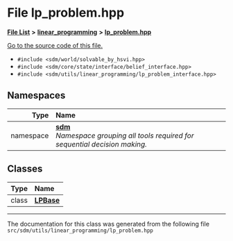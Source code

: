 
# File lp\_problem.hpp

<link rel="stylesheet" href="https://cdnjs.cloudflare.com/ajax/libs/KaTeX/0.5.1/katex.min.css">
<link rel="stylesheet" href="https://cdn.jsdelivr.net/github-markdown-css/2.2.1/github-markdown.css"/>



[**File List**](files.md) **>** [**linear\_programming**](dir_0699598e7f4b6e2c3b8ad2b0ce6abc71.md) **>** [**lp\_problem.hpp**](lp__problem_8hpp.md)

[Go to the source code of this file.](lp__problem_8hpp_source.md)



* `#include <sdm/world/solvable_by_hsvi.hpp>`
* `#include <sdm/core/state/interface/belief_interface.hpp>`
* `#include <sdm/utils/linear_programming/lp_problem_interface.hpp>`









## Namespaces

| Type | Name |
| ---: | :--- |
| namespace | [**sdm**](namespacesdm.md) <br>_Namespace grouping all tools required for sequential decision making._  |

## Classes

| Type | Name |
| ---: | :--- |
| class | [**LPBase**](classsdm_1_1LPBase.md) <br> |














------------------------------
The documentation for this class was generated from the following file `src/sdm/utils/linear_programming/lp_problem.hpp`